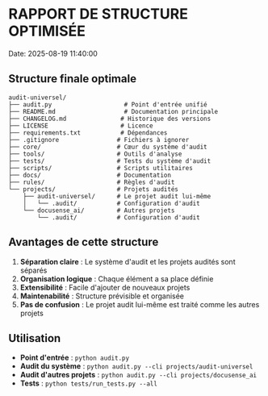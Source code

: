 # RAPPORT DE STRUCTURE OPTIMISÉE
Date: 2025-08-19 11:40:00

## Structure finale optimale

```
audit-universel/
├── audit.py                    # Point d'entrée unifié
├── README.md                   # Documentation principale
├── CHANGELOG.md               # Historique des versions
├── LICENSE                    # Licence
├── requirements.txt           # Dépendances
├── .gitignore                # Fichiers à ignorer
├── core/                     # Cœur du système d'audit
├── tools/                    # Outils d'analyse
├── tests/                    # Tests du système d'audit
├── scripts/                  # Scripts utilitaires
├── docs/                     # Documentation
├── rules/                    # Règles d'audit
└── projects/                 # Projets audités
    ├── audit-universel/      # Le projet audit lui-même
    │   └── .audit/           # Configuration d'audit
    └── docusense_ai/         # Autres projets
        └── .audit/           # Configuration d'audit
```

## Avantages de cette structure

1. **Séparation claire** : Le système d'audit et les projets audités sont séparés
2. **Organisation logique** : Chaque élément a sa place définie
3. **Extensibilité** : Facile d'ajouter de nouveaux projets
4. **Maintenabilité** : Structure prévisible et organisée
5. **Pas de confusion** : Le projet audit lui-même est traité comme les autres projets

## Utilisation

- **Point d'entrée** : `python audit.py`
- **Audit du système** : `python audit.py --cli projects/audit-universel`
- **Audit d'autres projets** : `python audit.py --cli projects/docusense_ai`
- **Tests** : `python tests/run_tests.py --all`
